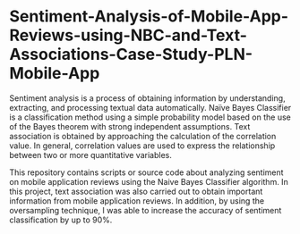 # Sentiment-Analysis-of-Mobile-App-Reviews-using-NBC-and-Text-Associations-Case-Study-PLN-Mobile-App

Sentiment analysis is a process of obtaining information by understanding, extracting, and processing textual data automatically. Naïve Bayes Classifier is a classification method using a simple probability model based on the use of the Bayes theorem with strong independent assumptions. Text association is obtained by approaching the calculation of the correlation value. In general, correlation values are used to express the relationship between two or more quantitative variables.

This repository contains scripts or source code about analyzing sentiment on mobile application reviews using the Naive Bayes Classifier algorithm. In this project, text association was also carried out to obtain important information from mobile application reviews. In addition, by using the oversampling technique, I was able to increase the accuracy of sentiment classification by up to 90%.
